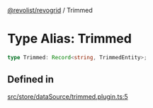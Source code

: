 [@revolist/revogrid](README.md) / Trimmed

# Type Alias: Trimmed

```ts
type Trimmed: Record<string, TrimmedEntity>;
```

## Defined in

[src/store/dataSource/trimmed.plugin.ts:5](https://github.com/revolist/revogrid/blob/32c6316d328fcc561520e19c2a4b987d1e8a85d2/src/store/dataSource/trimmed.plugin.ts#L5)

